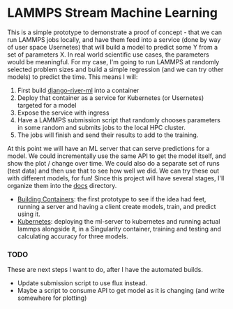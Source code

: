 # LAMMPS Stream Machine Learning

This is a simple prototype to demonstrate a proof of concept - that we can run LAMMPS
jobs locally, and have them feed into a service (done by way of user space Usernetes) that
will build a model to predict some Y from a set of parameters X. In real world scientific use
cases, the parameters would be meaningful. For my case, I'm going to run LAMMPS at randomly
selected problem sizes and build a simple regression (and we can try other models) to predict
the time. This means I will:

1. First build [django-river-ml](https://github.com/vsoch/django-river-ml) into a container
2. Deploy that container as a service for Kubernetes (or Usernetes) targeted for a model
3. Expose the service with ingress
4. Have a LAMMPS submission script that randomly chooses parameters in some random and submits jobs to the local HPC cluster.
5. The jobs will finish and send their results to add to the training.

At this point we will have an ML server that can serve predictions for a model. We could incrementally use the same API to get the model itself, and show the plot / change over time. We could also do a separate set of runs (test data) and then use that to see how well we did. We can try these out with different models, for fun! Since this project will have several stages, I'll organize them into the [docs](docs) directory.

 - [Building Containers](docs/containers.md): the first prototype to see if the idea had feet, running a server and having a client create models, train, and predict using it.
 - [Kubernetes](docs/kubernetes.md): deploying the ml-server to kubernetes and running actual lammps alongside it, in a Singularity container, training and testing and calculating accuracy for three models.
 
### TODO

These are next steps I want to do, after I have the automated builds.

- Update submission script to use flux instead.
- Maybe a script to consume API to get model as it is changing (and write somewhere for plotting)
